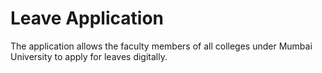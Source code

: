 # Leave Application
The application allows the faculty members of all colleges under Mumbai University to apply for leaves digitally.
